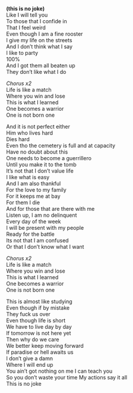 **(this is no joke)**  
Like I will tell you  
To those that I confide in  
That I feel weird  
Even though I am a fine rooster  
I give my life on the streets  
And I don’t think what I say  
I like to party  
100%  
And I got them all beaten up  
They don’t like what I do

_Chorus x2_  
Life is like a match  
Where you win and lose  
This is what I learned  
One becomes a warrior  
One is not born one

And it is not perfect either  
Him who lives hard  
Dies hard  
Even tho the cemetery is full and at capacity  
Have no doubt about this  
One needs to become a guerrillero  
Until you make it to the tomb  
It’s not that I don’t value life  
I like what is easy  
And I am also thankful  
For the love to my family  
For it keeps me at bay  
For them I die  
And for those that are there with me  
Listen up, I am no delinquent  
Every day of the week  
I will be present with my people  
Ready for the battle  
Its not that I am confused  
Or that I don’t know what I want

_Chorus x2_  
Life is like a match  
Where you win and lose  
This is what I learned  
One becomes a warrior  
One is not born one

This is almost like studying  
Even though if by mistake  
They fuck us over  
Even though life is short  
We have to live day by day  
If tomorrow is not here yet  
Then why do we care  
We better keep moving forward  
If paradise or hell awaits us  
I don’t give a damn  
Where I will end up  
You ain’t got nothing on me I can teach you  
So you don’t waste your time My actions say it all  
This is no joke
